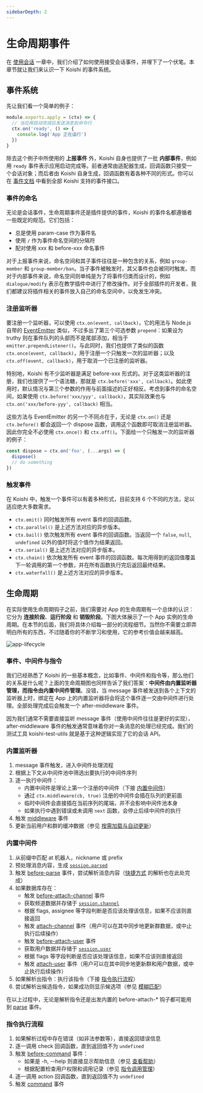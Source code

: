 ```yaml
---
sidebarDepth: 2
---
```


# 生命周期事件

在 [使用会话](../message/session.md) 一章中，我们介绍了如何使用接受会话事件，并埋下了一个伏笔。本章节就让我们来认识一下 Koishi 的事件系统。

## 事件系统

先让我们看一个简单的例子：

```js
module.exports.apply = (ctx) => {
  // 当应用启动完成后发送消息到命令行
  ctx.on('ready', () => {
    console.log('App 正在运行')
  })
}
```

除去这个例子中所使用的 **上报事件** 外，Koishi 自身也提供了一批 **内部事件**，例如用 `ready` 事件表示应用启动完成等。前者通常由适配器生成，回调函数只接受一个会话对象；而后者由 Koishi 自身生成，回调函数有着各种不同的形式。你可以在 [事件文档](../../api/core/events.md) 中看到全部 Koishi 支持的事件接口。

### 事件的命名

无论是会话事件，生命周期事件还是插件提供的事件，Koishi 的事件名都遵循者一些既定的规范。它们包括：

- 总是使用 param-case 作为事件名
- 使用 `/` 作为事件命名空间的分隔符
- 配对使用 xxx 和 before-xxx 命名事件

对于上报事件来说，命名空间和其子事件往往是一种包含的关系，例如 `group-member` 和 `group-member/ban`。当子事件被触发时，其父事件也会被同时触发。而对于内部事件来说，命名空间则单纯是为了将事件归类而设计的，例如 `dialogue/modify` 表示在教学插件中进行了修改操作。对于全部插件的开发者，我们都建议将插件相关的事件放入自己的命名空间中，以免发生冲突。

### 注册监听器

要注册一个监听器，可以使用 `ctx.on(event, callback)`，它的用法与 Node.js 自带的 [EventEmitter](https://nodejs.org/api/events.html#events_class_eventemitter) 类似，不过多出了第三个可选参数 `prepend`：如果设为 truthy 则在事件队列的头部而不是尾部添加，相当于 `emitter.prependListener()`。与此同时，我们也提供了类似的函数 `ctx.once(event, callback)`，用于注册一个只触发一次的监听器；以及 `ctx.off(event, callback)`，用于取消一个已注册的监听器。

特别地，Koishi 有不少监听器是满足 before-xxx 形式的。对于这类监听器的注册，我们也提供了一个语法糖，那就是 `ctx.before('xxx', callback)`。如此使用时，默认情况与第三个参数的作用与前面描述的正好相反。考虑到事件的命名空间，如果使用 `ctx.before('xxx/yyy', callback)`，其实际效果也与 `ctx.on('xxx/before-yyy', callback)` 相当。

这些方法与 EventEmitter 的另一个不同点在于，无论是 `ctx.on()` 还是 `ctx.before()` 都会返回一个 dispose 函数，调用这个函数即可取消注册监听器。因此你完全不必使用 `ctx.once()` 和 `ctx.off()`。下面给一个只触发一次的监听器的例子：

```js
const dispose = ctx.on('foo', (...args) => {
  dispose()
  // do something
})
```

### 触发事件

在 Koishi 中，触发一个事件可以有着多种形式，目前支持 6 个不同的方法，足以适应绝大多数需求。

- `ctx.emit()` 同时触发所有 event 事件的回调函数。
- `ctx.parallel()` 是上述方法对应的异步版本。
- `ctx.bail()` 依次触发所有 event 事件的回调函数。当返回一个 `false`, `null`, `undefined` 以外的值时将这个值作为结果返回。
- `ctx.serial()` 是上述方法对应的异步版本。
- `ctx.chain()` 依次触发所有 event 事件的回调函数。每次用得到的返回值覆盖下一轮调用的第一个参数，并在所有函数执行完后返回最终结果。
- `ctx.waterfall()` 是上述方法对应的异步版本。

## 生命周期

在实际使用生命周期钩子之前，我们需要对 App 的生命周期有一个总体的认识：它分为 **连接阶段**、**运行阶段** 和 **销毁阶段**。下图大体展示了一个 App 实例的生命周期。在本节的后面，我们将具体介绍每一部分的流程细节。当然你不需要立即弄明白所有的东西，不过随着你的不断学习和使用，它的参考价值会越来越高。

![app-lifecycle](/app-lifecycle.png)

### 事件、中间件与指令

我们已经熟悉了 Koishi 的一些基本概念，比如事件、中间件和指令等，那么他们的关系是什么呢？上面的生命周期图也同样告诉了我们答案：**中间件由内置监听器管理，而指令由内置中间件管理**。没错，当 message 事件被发送到各个上下文的监听器上时，绑定在 App 上的内置监听器将会将这个事件逐一交由中间件进行处理。全部处理完成后会触发一个 after-middleware 事件。

因为我们通常不需要直接监听 message 事件（使用中间件往往是更好的实现），after-middleware 事件的触发通常意味着你对一条消息的处理已经完成。我们的测试工具 koishi-test-utils 就是基于这种逻辑实现了它的会话 API。

### 内置监听器

1. message 事件触发，进入中间件处理流程
2. 根据上下文从中间件池中筛选出要执行的中间件序列
3. 逐一执行中间件：
    - 内置中间件是理论上第一个注册的中间件（下接 [内置中间件](#内置中间件)）
    - 通过 `ctx.middleware(cb, true)` 注册的中间件会插在队列的更前面
    - 临时中间件会直接插在当前序列的尾端，并不会影响中间件池本身
    - 如果执行中遇到错误或未调用 `next` 函数，会停止后续中间件的执行
4. 触发 [middleware](../../api/core/events.md#事件：middleware) 事件
5. 更新当前用户和群的缓冲数据（参见 [按需加载与自动更新](./manage.md#按需加载与自动更新)）

### 内置中间件

1. 从前缀中匹配 at 机器人，nickname 或 prefix
2. 预处理消息内容，生成 [`session.parsed`](../../api/core/session.md#session-parsed)
3. 触发 [before-parse](../../api/core/events.md#事件：before-parse) 事件，尝试解析消息内容（[快捷方式](./execute.md#快捷方式) 的解析也在此处完成）
4. 如果数据库存在：
    - 触发 [before-attach-channel](../../api/core/events.md#事件：before-attach-channel) 事件
    - 获取频道数据并存储于 [`session.channel`](../../api/core/session.md#session-channel)
    - 根据 flags, assignee 等字段判断是否应该处理该信息，如果不应该则直接返回
    - 触发 [attach-channel](../../api/core/events.md#事件：attach-channel) 事件（用户可以在其中同步地更新群数据，或中止执行后续操作）
    - 触发 [before-attach-user](../../api/core/events.md#事件：before-attach-user) 事件
    - 获取用户数据并存储于 [`session.user`](../../api/core/session.md#session-user)
    - 根据 flags 等字段判断是否应该处理该信息，如果不应该则直接返回
    - 触发 [attach-user](../../api/core/events.md#事件：attach-user) 事件（用户可以在其中同步地更新群和用户数据，或中止执行后续操作）
5. 如果解析出指令：执行该指令（下接 [指令执行流程](#指令执行流程)）
6. 尝试解析出候选指令，如果成功则显示候选项（参见 [模糊匹配](./execute.md#模糊匹配)）

在以上过程中，无论是解析指令还是出发内置的 before-attach-* 钩子都可能用到 [parse](../../api/core/events.md#事件：parse) 事件。

### 指令执行流程

1. 如果解析过程中存在错误（如非法参数等），直接返回错误信息
2. 逐一调用 check 回调函数，直到返回值不为 `undefined`
3. 触发 [before-command](../../api/core/events.md#事件：before-command) 事件：
    - 如果是 -h, --help 则直接显示帮助信息（参见 [查看帮助](./help.md#查看帮助)）
    - 根据配置检查用户权限和调用记录（参见 [指令调用管理](./message.md#指令调用管理)）
4. 逐一调用 action 回调函数，直到返回值不为 `undefined`
5. 触发 [command](../../api/core/events.md#事件：command) 事件
